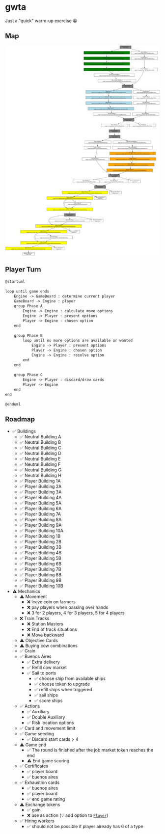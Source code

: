 # gwta

Just a "quick" warm-up exercise 😀

## Map

![](map.svg)

## Player Turn

```puml
@startuml

loop until game ends
    Engine -> GameBoard : determine current player
    GameBoard -> Engine : player
    group Phase A
        Engine -> Engine : calculate move options
        Engine -> Player : present options
        Player -> Engine : chosen option
    end

    group Phase B
        loop until no more options are available or wanted
            Engine -> Player : present options
            Player -> Engine : chosen option
            Engine -> Engine : resolve option
        end
    end

    group Phase C
        Engine -> Player : discard/draw cards
        Player -> Engine
    end
end

@enduml

```

## Roadmap

- ✅️ Buildings
  - ✅️ Neutral Building A
  - ✅ Neutral Building B
  - ✅ Neutral Building C
  - ✅ Neutral Building D
  - ️✅ Neutral Building E
  - ️✅ Neutral Building F
  - ✅️ Neutral Building G
  - ✅️ Neutral Building H
  - ✅️ Player Building 1A
  - ✅️ Player Building 2A
  - ✅️ Player Building 3A
  - ✅ Player Building 4A
  - ✅ Player Building 5A
  - ✅ Player Building 6A
  - ✅ Player Building 7A
  - ✅ Player Building 8A
  - ✅ Player Building 9A
  - ✅ Player Building 10A
  - ✅ Player Building 1B
  - ✅️ Player Building 2B
  - ✅️ Player Building 3B
  - ✅ Player Building 4B
  - ✅ Player Building 5B
  - ✅ Player Building 6B
  - ✅ Player Building 7B
  - ✅ Player Building 8B
  - ✅ Player Building 9B
  - ✅ Player Building 10B
- ⚠️ Mechanics
  - ⚠️ Movement
    - ❌ leave coin on farmers
    - ❌ pay players when passing over hands
    - ❌ 3 for 2 players, 4 for 3 players, 5 for 4 players
  - ❌ Train Tracks
    - ❌ Station Masters
    - ❌ End of track situations
    - ❌ Move backward
  - ⚠️ Objective Cards
  - ⚠️ Buying cow combinations
  - ✅ Grain
  - ✅ Buenos Aires
    - ✅ Extra delivery
    - ✅ Refill cow market
    - ✅ Sail to ports
      - ✅ choose ship from available ships
      - ✅ choose token to upgrade
      - ✅ refill ships when triggered
      - ✅ sail ships
      - ✅ score ships
  - ✅ Actions
    - ✅ Auxiliary
    - ✅ Double Auxiliary
    - ✅ Risk location options
  - ✅ Card and movement limit
  - ✅ Game seeding
    - ✅ Discard start cards > 4
  - ⚠️ Game end
    - ✅ The round is finished after the job market token reaches the end
    - ⚠️ End game scoring
  - ✅ Certificates
    - ✅ player board
    - ✅ buenos aires
  - ✅ Exhaustion cards
    - ✅ buenos aires
    - ✅ player board
    - ✅ end game rating
  - ⚠️ Exchange tokens
    - ✅ gain
    - ❌ use as action (💡 add option to [`Player`](src/player.ts))
  - ✅ Hiring workers
    - ✅ should not be possible if player already has 6 of a type
